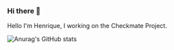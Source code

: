 ### Hi there 👋

<!--
**HenriqueChenWyden/HenriqueChenWyden** is a ✨ _special_ ✨ repository because its `README.md` (this file) appears on your GitHub profile.

Here are some ideas to get you started:

- 🔭 I’m currently working on ...
- 🌱 I’m currently learning ...
- 👯 I’m looking to collaborate on ...
- 🤔 I’m looking for help with ...
- 💬 Ask me about ...
- 📫 How to reach me: ...
- 😄 Pronouns: ...
- ⚡ Fun fact: ...
-->

Hello I'm Henrique, I working on the Checkmate Project.

![Anurag's GitHub stats](https://github-readme-stats.vercel.app/api?username=HenriqueChenWyden&theme=gotham&show_icons=true)
